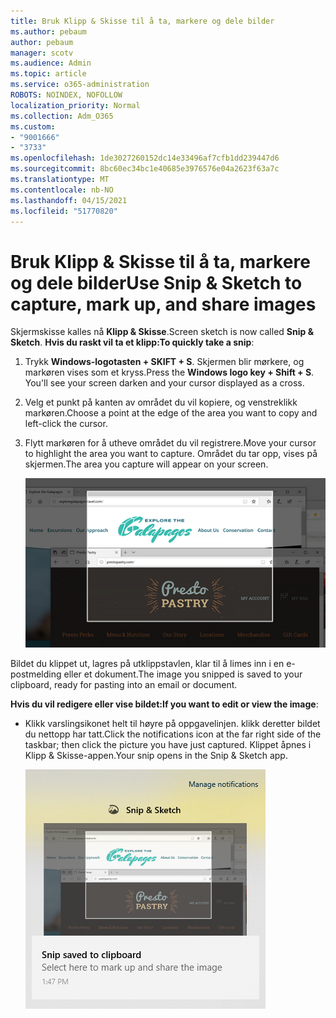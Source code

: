 ```yaml
---
title: Bruk Klipp & Skisse til å ta, markere og dele bilder
ms.author: pebaum
author: pebaum
manager: scotv
ms.audience: Admin
ms.topic: article
ms.service: o365-administration
ROBOTS: NOINDEX, NOFOLLOW
localization_priority: Normal
ms.collection: Adm_O365
ms.custom:
- "9001666"
- "3733"
ms.openlocfilehash: 1de3027260152dc14e33496af7cfb1dd239447d6
ms.sourcegitcommit: 8bc60ec34bc1e40685e3976576e04a2623f63a7c
ms.translationtype: MT
ms.contentlocale: nb-NO
ms.lasthandoff: 04/15/2021
ms.locfileid: "51770820"
---
```

# <a name="use-snip--sketch-to-capture-mark-up-and-share-images"></a><span data-ttu-id="75765-102">Bruk Klipp & Skisse til å ta, markere og dele bilder</span><span class="sxs-lookup"><span data-stu-id="75765-102">Use Snip & Sketch to capture, mark up, and share images</span></span>

<span data-ttu-id="75765-103">Skjermskisse kalles nå **Klipp & Skisse**.</span><span class="sxs-lookup"><span data-stu-id="75765-103">Screen sketch is now called **Snip & Sketch**.</span></span> <span data-ttu-id="75765-104">**Hvis du raskt vil ta et klipp:**</span><span class="sxs-lookup"><span data-stu-id="75765-104">**To quickly take a snip**:</span></span>

1. <span data-ttu-id="75765-105">Trykk **Windows-logotasten + SKIFT + S**. Skjermen blir mørkere, og markøren vises som et kryss.</span><span class="sxs-lookup"><span data-stu-id="75765-105">Press the **Windows logo key + Shift + S**. You'll see your screen darken and your cursor displayed as a cross.</span></span> 

2. <span data-ttu-id="75765-106">Velg et punkt på kanten av området du vil kopiere, og venstreklikk markøren.</span><span class="sxs-lookup"><span data-stu-id="75765-106">Choose a point at the edge of the area you want to copy and left-click the cursor.</span></span> 

3. <span data-ttu-id="75765-107">Flytt markøren for å utheve området du vil registrere.</span><span class="sxs-lookup"><span data-stu-id="75765-107">Move your cursor to highlight the area you want to capture.</span></span> <span data-ttu-id="75765-108">Området du tar opp, vises på skjermen.</span><span class="sxs-lookup"><span data-stu-id="75765-108">The area you capture will appear on your screen.</span></span>

   ![bilde av uthevet merket område](media/snipone.png)

<span data-ttu-id="75765-110">Bildet du klippet ut, lagres på utklippstavlen, klar til å limes inn i en e-postmelding eller et dokument.</span><span class="sxs-lookup"><span data-stu-id="75765-110">The image you snipped is saved to your clipboard, ready for pasting into an email or document.</span></span> 

<span data-ttu-id="75765-111">**Hvis du vil redigere eller vise bildet:**</span><span class="sxs-lookup"><span data-stu-id="75765-111">**If you want to edit or view the image**:</span></span> 

- <span data-ttu-id="75765-112">Klikk varslingsikonet helt til høyre på oppgavelinjen. klikk deretter bildet du nettopp har tatt.</span><span class="sxs-lookup"><span data-stu-id="75765-112">Click the notifications icon at the far right side of the taskbar; then click the picture you have just captured.</span></span> <span data-ttu-id="75765-113">Klippet åpnes i Klipp & Skisse-appen.</span><span class="sxs-lookup"><span data-stu-id="75765-113">Your snip opens in the Snip & Sketch app.</span></span>

   ![bilde av bildet som vises i snutterappen](media/sniptwo.png)

